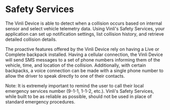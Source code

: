 # Safety Services

The Vinli Device is able to detect when a collision occurs based on internal sensor and select vehicle telemetry data.  Using Vinli's Safety Services, your application can set up notification settings, list collision history, and retrieve detailed collision details.

The proactive features offered by the Vinli Device rely on having a Live or Complete backpack installed.  Having a cellular connection, the Vinli Device will send SMS messages to a set of phone numbers informing them of the vehicle, time, and location of the collision.  Additionally, with certain backpacks, a voice connection can be made with a single phone number to allow the driver to speak directly to one of their contacts.

Note: It is extremely important to remind the user to call their local emergency services number (9-1-1, 1-1-2, etc.).  Vinli's Safety Services, while built to be as reliable as possible, should not be used in place of standard emergency procedures.